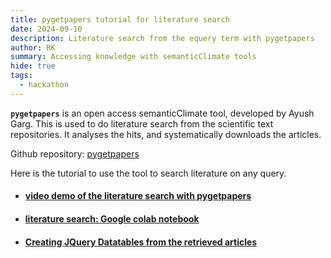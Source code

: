 ```yaml
---
title: pygetpapers tutorial for literature search 
date: 2024-09-10
description: Literature search from the equery term with pygetpapers 
author: RK 
summary: Accessing knowledge with semanticClimate tools
hide: true
tags:
  - hackathon
---
```


**`pygetpapers`** is an open access semanticClimate tool, developed by Ayush Garg. This is used to do literature search from the scientific text repositories. It analyses the hits, and systematically downloads the articles.

Github repository: [pygetpapers](https://github.com/petermr/pygetpapers)

Here is the tutorial to use the tool to search literature on any query.

- #### [video demo of the literature search with pygetpapers](https://youtu.be/cOW_NTeqErk)

- #### [literature search: Google colab notebook](https://colab.research.google.com/drive/1-vM3BKV7NjvFXAdLGuqyNMh4VhPq6uMa?usp=sharing)

- #### [Creating JQuery Datatables from the retrieved articles](https://colab.research.google.com/drive/1RumRjh0EnKcLDmXhtYvxqMKi39BX_sB1#scrollTo=6KLi8nSQhfIx)
